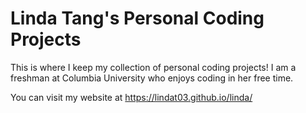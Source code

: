 # Linda Tang's Personal Coding Projects

This is where I keep my collection of personal coding projects! I am a freshman at Columbia University who enjoys coding in her free time.

You can visit my website at https://lindat03.github.io/linda/
